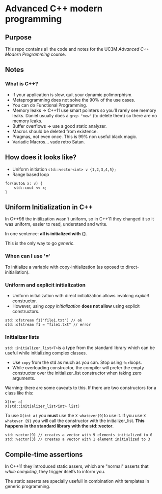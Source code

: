 # Advanced C++ modern programming
## Purpose
This repo contains all the code and notes for the UC3M *Advanced C++ Modern Programming* course.

## Notes
### What is C++?
* If your application is slow, quit your dynamic polimorphism.
* Metaprogramming does not solve the 90% of the use cases.
* You can do Functional Programming.
* Memory leaks -> C++11 use smart pointers so you'll rarely see memory leaks. Daniel usually does a `grep "new"` (to delete them) so there are no memory leaks.
* Buffer overflows -> use a good static analyzer.
* Macros should be deleted from existence.
* Pragmas, not even once. This is 99% non useful black magic.
* Variadic Macros... vade retro Satan.


## How does it looks like?
* Uniform initiation
`std::vector<int> v {1,2,3,4,5};`
* Range based loop
```
for(auto& x: v) {
    std::cout << x;
}
```

## Uniform Initialization in C++
In C++98 the initilization wasn't uniform, so in C++11 they changed it so it was uniform, easier to read, understand and write.

In one sentence: **all is initialized with `{}`**.

This is the only way to go *generic*.

### When can I use '='

To initialize a variable with copy-initialization (as oposed to direct-initialiation).

### Uniform and explicit initialization
* Uniform initialization with direct initialization allows invoking *explicit* constructor.
* However, using *copy initialization* **does not allow** using explicit constructors.

```
std::ofstream f1("file1.txt") // ok
std::ofstream f1 = "file1.txt" // error
```

### Initializer lists
`std::initializer_list<T>`is a type from the standard library which can be useful while initializing complex classes.

* Use `copy` from the std as much as you can. Stop using `for`loops.
* While overloading constructor, the compiler will prefer the empty constructor over the initializer_list constructor when taking zero arguments.

Warning: there are some caveats to this. If there are two constructors for a class like this:
```
X(int a)
X(std::initializer_list<int> list)
```

To use `X(int a)` you **must** use the `X whatever(9)`to use it. If you use `X whatever {9}` you will call the constructor with the initializer_list. **This happens in the standard library with the std::vector**.
```
std::vector(9) // creates a vector with 9 elements initialized to 0
std::vector{3} // creates a vector with 1 element initialized to 3
```

## Compile-time assertions
In C++11 they introduced static assers, which are "normal" asserts that *while compiling*, they trigger itselfs to inform you.

The static asserts are specially usefull in combination with templates in generic programming.
